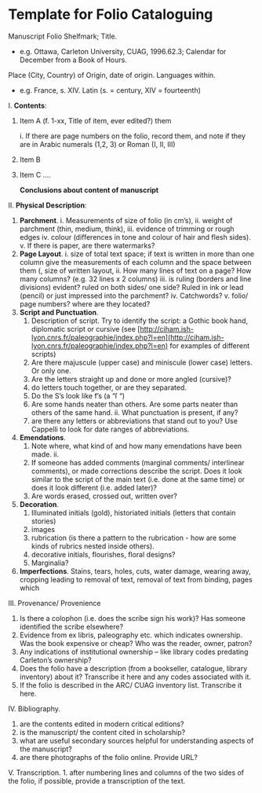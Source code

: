 # Template for Folio Cataloguing

Manuscript Folio Shelfmark; Title. 

* e.g. Ottawa, Carleton University, CUAG, 1996.62.3; Calendar for December from a Book of Hours.

Place \(City, Country\) of Origin, date of origin. Languages within.

* e.g. France, s. XIV. Latin \(s. = century, XIV = fourteenth\)

I. **Contents**:

1. Item A \(f. 1-xx, Title of item, ever edited?\) them

   i.    If there are page numbers on the folio, record them, and note if they are in Arabic numerals \(1,2, 3\) or Roman \(I, II, III\)

2. Item B
3. Item C ….

    **Conclusions about content of manuscript**

II. **Physical Description**:

1. **Parchment**. i. Measurements of size of folio \(in cm’s\), ii. weight of parchment \(thin, medium, think\), iii. evidence of trimming or rough edges iv. colour \(differences in tone and colour of hair and flesh sides\). v. If there is paper, are there watermarks?
2. **Page Layout**. i. size of total text space; if text is written in more than one column give the measurements of each column and the space between them \(, size of written layout, ii. How many lines of text on a page? How many columns? \(e.g. 32 lines x 2 columns\) iii. is ruling \(borders and line divisions\) evident? ruled on both sides/ one side? Ruled in ink or lead \(pencil\) or just impressed into the parchment? iv. Catchwords? v. folio/ page numbers? where are they located?
3. **Script and Punctuation**. 
   1. Description of script. Try to identify the script: a Gothic book hand, diplomatic script or cursive \(see [http://ciham.ish-lyon.cnrs.fr/paleographie/index.php?l=en](http://ciham.ish-lyon.cnrs.fr/paleographie/index.php?l=en) for examples of different scripts\)
   2. Are there majuscule \(upper case\) and miniscule \(lower case\) letters. Or only one. 
   3. Are the letters straight up and done or more angled \(cursive\)? 
   4. do letters touch together, or are they separated.
   5. Do the S’s look like f’s \(a “ſ  “\)
   6. Are some hands neater than others. Are some parts neater than others of the same hand. ii. What punctuation is present, if any?
   7. are there any letters or abbreviations that stand out to you? Use Cappelli to look for date ranges of abbreviations. 
4. **Emendations**. 
   1. Note where, what kind of and how many emendations have been made. ii. 
   2. If someone has added comments \(marginal comments/ interlinear comments\), or made corrections describe the script. Does it look similar to the script of the main text \(i.e. done at the same time\) or does it look different \(i.e. added later\)? 
   3. Are words erased, crossed out, written over?
5. **Decoration**. 
   1. Illuminated initials \(gold\), historiated initials \(letters that contain stories\) 
   2. images
   3.  rubrication \(is there a pattern to the rubrication - how are some kinds of rubrics nested inside others\). 
   4. decorative initials, flourishes, floral designs? 
   5. Marginalia?
6. **Imperfections**. Stains, tears, holes, cuts, water damage, wearing away, cropping leading to removal of text, removal of text from binding, pages which

III. Provenance/ Provenience

1. Is there a colophon \(i.e. does the scribe sign his work\)? Has someone identified the scribe elsewhere?
2. Evidence from ex libris, paleography etc. which indicates ownership. Was the book expensive or cheap? Who was the reader, owner, patron? 
3. Any indications of institutional ownership – like library codes predating Carleton’s ownership? 
4. Does the folio have a description \(from a bookseller, catalogue, library inventory\) about it? Transcribe it here and any codes associated with it. 
5. If the folio is described in the ARC/ CUAG inventory list. Transcribe it here.

IV. Bibliography. 

1.  are the contents edited in modern critical editions?
2.  is the manuscript/ the content cited in scholarship? 
3. what are useful secondary sources helpful for understanding aspects of the manuscript? 
4. are there photographs of the folio online. Provide URL?

V. Transcription. 1. after numbering lines and columns of the two sides of the folio, if possible, provide a transcription of the text.

